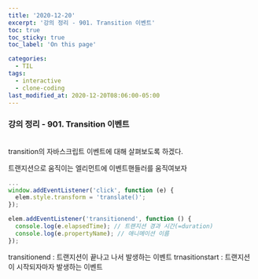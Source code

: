 ```yaml
---
title: '2020-12-20'
excerpt: '강의 정리 - 901. Transition 이벤트'
toc: true
toc_sticky: true
toc_label: 'On this page'

categories:
  - TIL
tags:
  - interactive
  - clone-coding
last_modified_at: 2020-12-20T08:06:00-05:00
---
```


### 강의 정리 - 901. Transition 이벤트

<br />
transition의 자바스크립트 이벤트에 대해 살펴보도록 하겠다.

트랜지션으로 움직이는 엘리먼트에 이벤트핸들러를 움직여보자

```javascript
...
window.addEventListener('click', function (e) {
  elem.style.transform = 'translate()';
});

elem.addEventListener('transitionend', function () {
  console.log(e.elapsedTime); // 트랜지션 경과 시간(=duration)
  console.log(e.propertyName); // 애니메이션 이름
});
```

transitionend : 트랜지션이 끝나고 나서 발생하는 이벤트
trnasitionstart : 트랜지션이 시작되자마자 발생하는 이벤트
